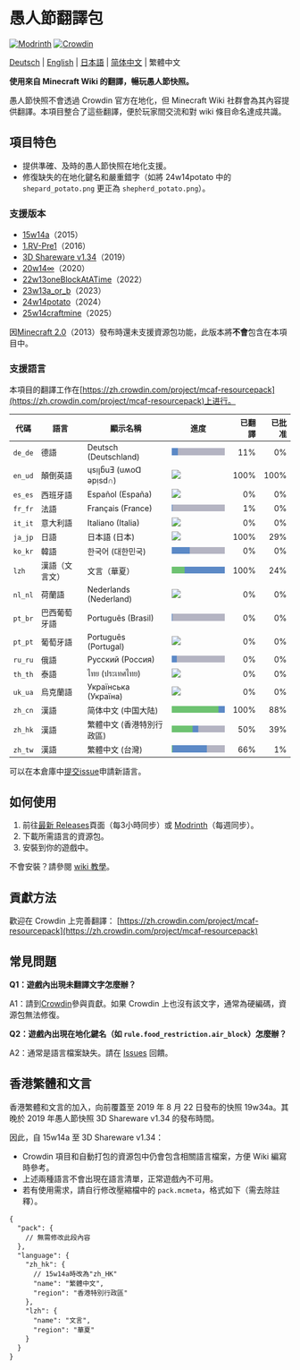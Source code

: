 # 愚人節翻譯包

[![Modrinth](https://img.shields.io/modrinth/dt/april-fools-translation?label=Modrinth&color=darkgreen&labelColor=black&logo=modrinth)](https://modrinth.com/mod/april-fools-translation)
[![Crowdin](https://badges.crowdin.net/mcaf-resourcepack/localized.svg)](https://crowdin.com/project/mcaf-resourcepack)

[Deutsch](README.de.md) | [English](README.md) | [日本語](README.ja.md) | [简体中文](README.zh-hans.md) | 繁體中文

**使用來自 Minecraft Wiki 的翻譯，暢玩愚人節快照。**

愚人節快照不會透過 Crowdin 官方在地化，但 Minecraft Wiki 社群會為其內容提供翻譯。本項目整合了這些翻譯，便於玩家間交流和對 wiki 條目命名達成共識。

## 項目特色

- 提供準確、及時的愚人節快照在地化支援。
- 修復缺失的在地化鍵名和嚴重錯字（如將 24w14potato 中的 `shepard_potato.png` 更正為 `shepherd_potato.png`）。

### 支援版本

- [15w14a](https://zh.minecraft.wiki/w/15w14a)（2015）
- [1.RV-Pre1](https://zh.minecraft.wiki/w/Java版1.RV-Pre1)（2016）
- [3D Shareware v1.34](https://zh.minecraft.wiki/w/Java版3D_Shareware_v1.34)（2019）
- [20w14∞](https://zh.minecraft.wiki/w/20w14infinite)（2020）
- [22w13oneBlockAtATime](https://zh.minecraft.wiki/w/22w13oneBlockAtATime)（2022）
- [23w13a_or_b](https://zh.minecraft.wiki/w/23w13a_or_b)（2023）
- [24w14potato](https://zh.minecraft.wiki/w/24w14potato)（2024）
- [25w14craftmine](https://zh.minecraft.wiki/w/25w14craftmine)（2025）

因[Minecraft 2.0](https://zh.minecraft.wiki/w/Java版2.0)（2013）發布時還未支援資源包功能，此版本將**不會**包含在本項目中。

### 支援語言

本項目的翻譯工作在[https://zh.crowdin.com/project/mcaf-resourcepack](https://zh.crowdin.com/project/mcaf-resourcepack)上进行。

| 代碼 | 語言 | 顯示名稱 | 進度 | 已翻譯 | 已批准 |
| --- | --- | --- | --- | ---: | ---: |
| `de_de` | 德語 | Deutsch (Deutschland) | <img src="badges/de_de.png"> | 11% | 0% |
| `en_ud` | 顛倒英語 | ɥsᴉꞁᵷuƎ (uʍoᗡ ǝpᴉsd∩) | <img src="badges/en_ud.png"> | 100% | 100% |
| `es_es` | 西班牙語 | Español (España) | <img src="badges/es_es.png"> | 0% | 0% |
| `fr_fr` | 法語 | Français (France) | <img src="badges/fr_fr.png"> | 1% | 0% |
| `it_it` | 意大利語 | Italiano (Italia) | <img src="badges/it_it.png"> | 0% | 0% |
| `ja_jp` | 日語 | 日本語 (日本) | <img src="badges/ja_jp.png"> | 100% | 29% |
| `ko_kr` | 韓語 | 한국어 (대한민국)| <img src="badges/ko_kr.png"> | 0% | 0% |
| `lzh` | 漢語（文言文） | 文言（華夏）| <img src="badges/lzh.png"> | 100% | 24% |
| `nl_nl` | 荷蘭語 | Nederlands (Nederland) | <img src="badges/nl_nl.png"> | 0% | 0% |
| `pt_br` | 巴西葡萄牙語 | Português (Brasil) | <img src="badges/pt_br.png"> | 0% | 0% |
| `pt_pt` | 葡萄牙語 | Português (Portugal) | <img src="badges/pt_pt.png"> | 0% | 0% |
| `ru_ru` | 俄語 | Русский (Россия) | <img src="badges/ru_ru.png"> | 0% | 0% |
| `th_th` | 泰語 | ไทย (ประเทศไทย) | <img src="badges/th_th.png"> | 0% | 0% |
| `uk_ua` | 烏克蘭語 | Українська (Україна) | <img src="badges/uk_ua.png"> | 0% | 0% |
| `zh_cn` | 漢語 | 简体中文 (中国大陆) | <img src="badges/zh_cn.png"> | 100% | 88% |
| `zh_hk` | 漢語 | 繁體中文 (香港特別行政區) | <img src="badges/zh_hk.png"> | 50% | 39% |
| `zh_tw` | 漢語 | 繁體中文 (台灣) | <img src="badges/zh_tw.png"> | 66% | 1% |

可以在本倉庫中[提交issue](https://github.com/mc-wiki/mcaf-resourcepack/issues)申請新語言。

## 如何使用

1. 前往[最新 Releases](https://github.com/mc-wiki/mcaf-resourcepack/releases/latest)頁面（每3小時同步）或 [Modrinth](https://modrinth.com/resourcepack/april-fools-translation)（每週同步）。
2. 下載所需語言的資源包。
3. 安裝到你的遊戲中。

不會安裝？請參閱 [wiki 教學](https://zh.minecraft.wiki/w/Tutorial:加载资源包)。

## 貢獻方法

歡迎在 Crowdin 上完善翻譯：
[https://zh.crowdin.com/project/mcaf-resourcepack](https://zh.crowdin.com/project/mcaf-resourcepack)

## 常見問題

**Q1：遊戲內出現未翻譯文字怎麼辦？**

A1：請到[Crowdin](#貢獻方法)參與貢獻。如果 Crowdin 上也沒有該文字，通常為硬編碼，資源包無法修復。

**Q2：遊戲內出現在地化鍵名（如 `rule.food_restriction.air_block`）怎麼辦？**

A2：通常是語言檔案缺失。請在 [Issues](https://github.com/mc-wiki/mcaf-resourcepack/issues) 回饋。

<!-- The following content is specifically provided for zh_hk and lzh players, and can be omitted.-->

## 香港繁體和文言

香港繁體和文言的加入，向前覆蓋至 2019 年 8 月 22 日發布的快照 19w34a。其晚於 2019 年愚人節快照 3D Shareware v1.34 的發布時間。

因此，自 15w14a 至 3D Shareware v1.34：

- Crowdin 項目和自動打包的資源包中仍會包含相關語言檔案，方便 Wiki 編寫時參考。
- 上述兩種語言不會出現在語言清單，正常遊戲內不可用。
- 若有使用需求，請自行修改壓縮檔中的 `pack.mcmeta`，格式如下（需去除註釋）。

```jsonc
{
  "pack": {
    // 無需修改此段內容
  },
  "language": {
    "zh_hk": {
      // 15w14a時改為"zh_HK"
      "name": "繁體中文",
      "region": "香港特別行政區"
    },
    "lzh": {
      "name": "文言",
      "region": "華夏"
    }
  }
}
```
